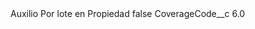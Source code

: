 <?xml version="1.0" encoding="UTF-8"?>
<CustomMetadata xmlns="http://soap.sforce.com/2006/04/metadata" xmlns:xsi="http://www.w3.org/2001/XMLSchema-instance" xmlns:xsd="http://www.w3.org/2001/XMLSchema">
    <label>Auxilio Por lote en Propiedad</label>
    <protected>false</protected>
    <values>
        <field>CoverageCode__c</field>
        <value xsi:type="xsd:double">6.0</value>
    </values>
</CustomMetadata>

